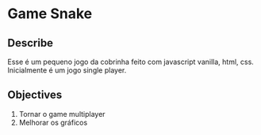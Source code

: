 # Game Snake

## Describe

Esse é um pequeno jogo da cobrinha feito com javascript vanilla, html, css.  
Inicialmente é um jogo single player.

## Objectives

1. Tornar o game multiplayer
2. Melhorar os gráficos

